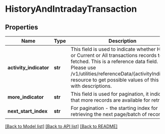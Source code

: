 # HistoryAndIntradayTransaction

## Properties
Name | Type | Description | Notes
------------ | ------------- | ------------- | -------------
**activity_indicator** | **str** | This field is used to indicate whether History or Current or All transactions records to be fetched. This is a reference data field. Please use /v1/utilities/referenceData/{activityIndicator} resource to get possible values of this field with descriptions. | [optional] 
**more_indicator** | **str** | This field is used for  pagination, it indicates that more records are available for retrieval. | [optional] 
**next_start_index** | **str** | For pagination - the starting index for retrieving the next page/batch of records. | [optional] 

[[Back to Model list]](../README.md#documentation-for-models) [[Back to API list]](../README.md#documentation-for-api-endpoints) [[Back to README]](../README.md)

